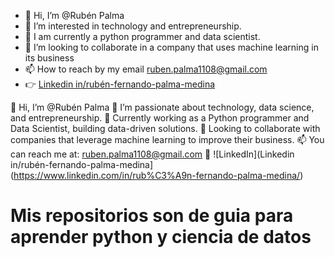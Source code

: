 - 👋 Hi, I’m @Rubén Palma
- 👀 I’m interested in technology and entrepreneurship.
- 🌱 I am currently a python programmer and data scientist.
- 💞️ I’m looking to collaborate in a company that uses machine learning in its business
- 📫 How to reach by my email ruben.palma1108@gmail.com
- 👉 [Linkedin in/rubén-fernando-palma-medina](https://www.linkedin.com/in/rub%C3%A9n-fernando-palma-medina/)

👋 Hi, I’m @Rubén Palma
👀 I’m passionate about technology, data science, and entrepreneurship.
🌱 Currently working as a Python programmer and Data Scientist, building data-driven solutions.
💼 Looking to collaborate with companies that leverage machine learning to improve their business.
📫 You can reach me at: ruben.palma1108@gmail.com
🔗 ![LinkedIn](Linkedin in/rubén-fernando-palma-medina](https://www.linkedin.com/in/rub%C3%A9n-fernando-palma-medina/)

# Mis repositorios son de guia para aprender python y ciencia de datos


<!---
RubenGithub1108/RubenGithub1108 is a ✨ special ✨ repository because its `README.md` (this file) appears on your GitHub profile.
You can click the Preview link to take a look at your changes.
--->
